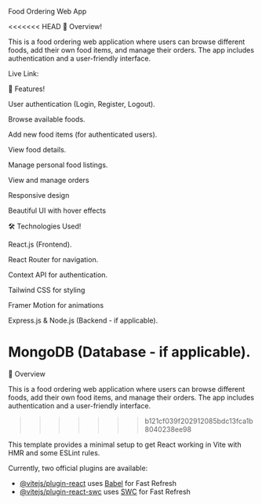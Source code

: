Food Ordering Web App

<<<<<<< HEAD
📌 Overview!

This is a food ordering web application where users can browse different foods, add their own food items, and manage their orders. The app includes authentication and a user-friendly interface.

Live Link:

🚀 Features!

User authentication (Login, Register, Logout).

Browse available foods.

Add new food items (for authenticated users).

View food details.

Manage personal food listings.

View and manage orders

Responsive design

Beautiful UI with hover effects

🛠️ Technologies Used!

React.js (Frontend).

React Router for navigation.

Context API for authentication.

Tailwind CSS for styling

Framer Motion for animations

Express.js & Node.js (Backend - if applicable).

MongoDB (Database - if applicable).
=======
📌 Overview

This is a food ordering web application where users can browse different foods, add their own food items, and manage their orders. The app includes authentication and a user-friendly interface.
>>>>>>> b121cf039f202912085bdc13fca1b8040238ee98

This template provides a minimal setup to get React working in Vite with HMR and some ESLint rules.

Currently, two official plugins are available:

- [@vitejs/plugin-react](https://github.com/vitejs/vite-plugin-react/blob/main/packages/plugin-react/README.md) uses [Babel](https://babeljs.io/) for Fast Refresh
- [@vitejs/plugin-react-swc](https://github.com/vitejs/vite-plugin-react-swc) uses [SWC](https://swc.rs/) for Fast Refresh
